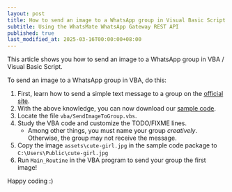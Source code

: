 ```yaml
---
layout: post
title: How to send an image to a WhatsApp group in Visual Basic Script / VBA
subtitle: Using the WhatsMate WhatsApp Gateway REST API
published: true
last_modified_at: 2025-03-16T00:00:00+08:00
---
```


This article shows you how to send an image to a WhatsApp group in VBA / Visual Basic Script.


To send an image to a WhatsApp group in VBA, do this:

1. First, learn how to send a simple text message to a group on the [official site](https://www.whatsmate.net/whatsapp-group-message-api.html).
2. With the above knowledge, you can now download our [sample code](https://github.com/whatsmate/wa-demos/archive/master.zip).
3. Locate the file `vba/SendImageToGroup.vbs`.  <script src="https://gist.github.com/whatsmate/e39d3a82a2b075338cab949498c33635.js"></script>
4. Study the VBA code and customize the TODO/FIXME lines.
   * Among other things, you must name your group *creatively*. Otherwise, the group may not receive the message.
5. Copy the image `assets\cute-girl.jpg` in the sample code package to `C:\Users\Public\cute-girl.jpg`
6. Run `Main_Routine` in the VBA program to send your group the first image!


Happy coding :) 


<br>

